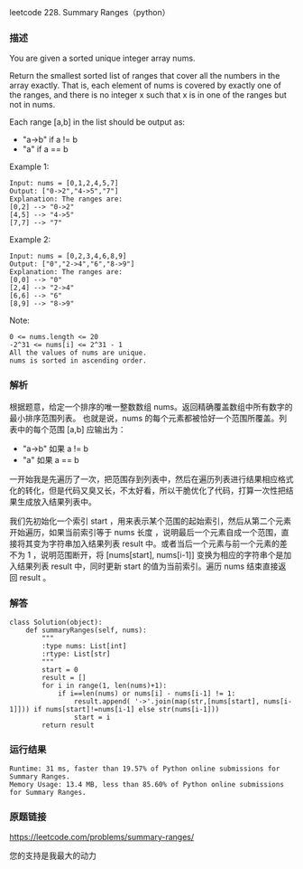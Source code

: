 leetcode  228. Summary Ranges（python）




### 描述

You are given a sorted unique integer array nums.

Return the smallest sorted list of ranges that cover all the numbers in the array exactly. That is, each element of nums is covered by exactly one of the ranges, and there is no integer x such that x is in one of the ranges but not in nums.

Each range [a,b] in the list should be output as:

* "a->b" if a != b
* "a" if a == b




Example 1:


	Input: nums = [0,1,2,4,5,7]
	Output: ["0->2","4->5","7"]
	Explanation: The ranges are:
	[0,2] --> "0->2"
	[4,5] --> "4->5"
	[7,7] --> "7"
	
Example 2:

	Input: nums = [0,2,3,4,6,8,9]
	Output: ["0","2->4","6","8->9"]
	Explanation: The ranges are:
	[0,0] --> "0"
	[2,4] --> "2->4"
	[6,6] --> "6"
	[8,9] --> "8->9"






Note:


	0 <= nums.length <= 20
	-2^31 <= nums[i] <= 2^31 - 1
	All the values of nums are unique.
	nums is sorted in ascending order.

### 解析

根据题意，给定一个排序的唯一整数数组 nums。返回精确覆盖数组中所有数字的最小排序范围列表。 也就是说，nums 的每个元素都被恰好一个范围所覆盖。列表中的每个范围 [a,b] 应输出为：

* "a->b" 如果 a != b
* "a" 如果 a == b

一开始我是先遍历了一次，把范围存到列表中，然后在遍历列表进行结果相应格式化的转化，但是代码又臭又长，不太好看，所以干脆优化了代码，打算一次性把结果生成放入结果列表中。

我们先初始化一个索引 start ，用来表示某个范围的起始索引，然后从第二个元素开始遍历，如果当前索引等于 nums 长度 ，说明最后一个元素自成一个范围，直接将其变为字符串加入结果列表 result 中。或者当后一个元素与前一个元素的差不为 1 ，说明范围断开，将 [nums[start], nums[i-1]] 变换为相应的字符串个是加入结果列表 result 中，同时更新 start 的值为当前索引。遍历 nums 结束直接返回 result 。

### 解答
				
	class Solution(object):
	    def summaryRanges(self, nums):
	        """
	        :type nums: List[int]
	        :rtype: List[str]
	        """
	        start = 0
	        result = []
	        for i in range(1, len(nums)+1):
	            if i==len(nums) or nums[i] - nums[i-1] != 1:
	                result.append( '->'.join(map(str,[nums[start], nums[i-1]])) if nums[start]!=nums[i-1] else str(nums[i-1]))
	                start = i
	        return result
        

### 运行结果

	Runtime: 31 ms, faster than 19.57% of Python online submissions for Summary Ranges.
	Memory Usage: 13.4 MB, less than 85.60% of Python online submissions for Summary Ranges.


### 原题链接

https://leetcode.com/problems/summary-ranges/


您的支持是我最大的动力
